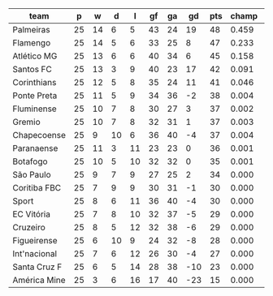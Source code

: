 |     team     | p  | w  | d  | l  | gf | ga | gd  | pts | champ |  1-4  |  5-7  |  rlg  |
|--------------|----|----|----|----|----|----|-----|-----|-------|-------|-------|-------|
| Palmeiras    | 25 | 14 |  6 |  5 | 43 | 24 |  19 |  48 | 0.459 | 0.926 | 0.069 | 0.000|
| Flamengo     | 25 | 14 |  5 |  6 | 33 | 25 |   8 |  47 | 0.233 | 0.825 | 0.150 | 0.000|
| Atlético MG  | 25 | 13 |  6 |  6 | 40 | 34 |   6 |  45 | 0.158 | 0.742 | 0.212 | 0.000|
| Santos FC    | 25 | 13 |  3 |  9 | 40 | 23 |  17 |  42 | 0.091 | 0.616 | 0.294 | 0.000|
| Corinthians  | 25 | 12 |  5 |  8 | 35 | 24 |  11 |  41 | 0.046 | 0.422 | 0.404 | 0.000|
| Ponte Preta  | 25 | 11 |  5 |  9 | 34 | 36 |  -2 |  38 | 0.004 | 0.109 | 0.337 | 0.002|
| Fluminense   | 25 | 10 |  7 |  8 | 30 | 27 |   3 |  37 | 0.002 | 0.056 | 0.252 | 0.007|
| Gremio       | 25 | 10 |  7 |  8 | 32 | 31 |   1 |  37 | 0.003 | 0.107 | 0.341 | 0.003|
| Chapecoense  | 25 |  9 | 10 |  6 | 36 | 40 |  -4 |  37 | 0.004 | 0.108 | 0.317 | 0.002|
| Paranaense   | 25 | 11 |  3 | 11 | 23 | 23 |   0 |  36 | 0.001 | 0.029 | 0.162 | 0.015|
| Botafogo     | 25 | 10 |  5 | 10 | 32 | 32 |   0 |  35 | 0.001 | 0.034 | 0.174 | 0.018|
| São Paulo    | 25 |  9 |  7 |  9 | 27 | 25 |   2 |  34 | 0.000 | 0.016 | 0.106 | 0.033|
| Coritiba FBC | 25 |  7 |  9 |  9 | 30 | 31 |  -1 |  30 | 0.000 | 0.002 | 0.037 | 0.118|
| Sport        | 25 |  8 |  6 | 11 | 36 | 40 |  -4 |  30 | 0.000 | 0.005 | 0.066 | 0.076|
| EC Vitória   | 25 |  7 |  8 | 10 | 32 | 37 |  -5 |  29 | 0.000 | 0.002 | 0.031 | 0.146|
| Cruzeiro     | 25 |  8 |  5 | 12 | 32 | 38 |  -6 |  29 | 0.000 | 0.003 | 0.037 | 0.130|
| Figueirense  | 25 |  6 | 10 |  9 | 24 | 32 |  -8 |  28 | 0.000 | 0.000 | 0.007 | 0.357|
| Int'nacional | 25 |  7 |  6 | 12 | 26 | 30 |  -4 |  27 | 0.000 | 0.000 | 0.006 | 0.370|
| Santa Cruz F | 25 |  6 |  5 | 14 | 28 | 38 | -10 |  23 | 0.000 | 0.000 | 0.001 | 0.727|
| América Mine | 25 |  3 |  6 | 16 | 17 | 40 | -23 |  15 | 0.000 | 0.000 | 0.000 | 0.994|
